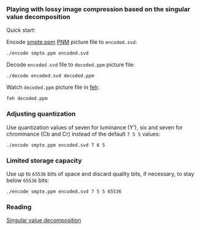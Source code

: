 ### Playing with lossy image compression based on the singular value decomposition

Quick start:

Encode [smpte.ppm](smpte.ppm) [PNM](https://en.wikipedia.org/wiki/Netpbm) picture file to ```encoded.svd```:

```
./encode smpte.ppm encoded.svd
```

Decode ```encoded.svd``` file to ```decoded.ppm``` picture file:

```
./decode encoded.svd decoded.ppm
```

Watch ```decoded.ppm``` picture file in [feh](https://feh.finalrewind.org/):

```
feh decoded.ppm
```

### Adjusting quantization

Use quantization values of seven for luminance (Y'), six and seven for chrominance (Cb and Cr) instead of the default ```7 5 5``` values:

```
./encode smpte.ppm encoded.svd 7 6 5
```

### Limited storage capacity

Use up to ```65536``` bits of space and discard quality bits, if necessary, to stay below ```65536``` bits:

```
./encode smpte.ppm encoded.svd 7 5 5 65536
```

### Reading

[Singular value decomposition](https://en.wikipedia.org/wiki/Singular_value_decomposition)

